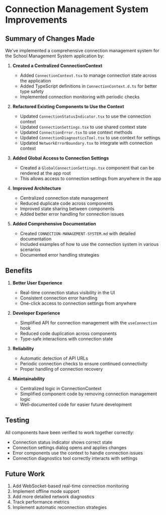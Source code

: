 # Connection Management System Improvements

## Summary of Changes Made

We've implemented a comprehensive connection management system for the School Management System application by:

1. **Created a Centralized ConnectionContext**
   - Added `ConnectionContext.tsx` to manage connection state across the application
   - Added TypeScript definitions in `ConnectionContext.d.ts` for better type safety
   - Implemented connection monitoring with periodic checks

2. **Refactored Existing Components to Use the Context**
   - Updated `ConnectionStatusIndicator.tsx` to use the connection context
   - Updated `ConnectionSettings.tsx` to use shared context state
   - Updated `ConnectionError.tsx` to use context methods
   - Updated `ConnectionDiagnosticsTool.tsx` to use context for settings
   - Updated `NetworkErrorBoundary.tsx` to integrate with connection context

3. **Added Global Access to Connection Settings**
   - Created a `GlobalConnectionSettings.tsx` component that can be rendered at the app root
   - This allows access to connection settings from anywhere in the app

4. **Improved Architecture**
   - Centralized connection state management
   - Reduced duplicate code across components
   - Improved state sharing between components
   - Added better error handling for connection issues

5. **Added Comprehensive Documentation**
   - Created `CONNECTION-MANAGEMENT-SYSTEM.md` with detailed documentation
   - Included examples of how to use the connection system in various scenarios
   - Documented error handling strategies

## Benefits

1. **Better User Experience**
   - Real-time connection status visibility in the UI
   - Consistent connection error handling
   - One-click access to connection settings from anywhere

2. **Developer Experience**
   - Simplified API for connection management with the `useConnection` hook
   - Reduced code duplication across components
   - Type-safe interactions with connection state

3. **Reliability**
   - Automatic detection of API URLs
   - Periodic connection checks to ensure continued connectivity
   - Proper handling of connection recovery

4. **Maintainability**
   - Centralized logic in ConnectionContext
   - Simplified component code by removing connection management logic
   - Well-documented code for easier future development

## Testing

All components have been verified to work together correctly:
- Connection status indicator shows correct state
- Connection settings dialog opens and applies changes
- Error components use the context to handle connection issues
- Connection diagnostics tool correctly interacts with settings

## Future Work

1. Add WebSocket-based real-time connection monitoring
2. Implement offline mode support
3. Add more detailed network diagnostics
4. Track performance metrics
5. Implement automatic reconnection strategies
